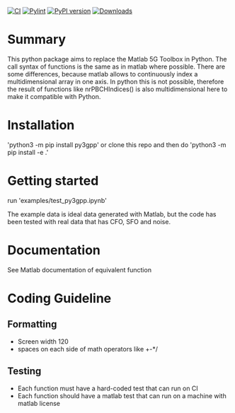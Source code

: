 [![CI](https://github.com/catkira/py3gpp/actions/workflows/lint_and_test.yml/badge.svg)](https://github.com/catkira/py3gpp/actions/workflows/lint_and_test.yml)
[![Pylint](https://catkira.github.io/py3gpp/pylint.svg)](https://github.com/catkira/py3gpp/actions/workflows/python-package.yml)
[![PyPI version](https://badge.fury.io/py/py3gpp.svg)](https://badge.fury.io/py/py3gpp)
[![Downloads](https://static.pepy.tech/badge/py3gpp)](https://pepy.tech/project/py3gpp)

# Summary
This python package aims to replace the Matlab 5G Toolbox in Python. The call syntax of functions is the same as in matlab where possible. There are some differences, because matlab allows to continuously index a multidimensional array in one axis. In python this is not possible, therefore the result of functions like nrPBCHIndices() is also multidimensional here to make it compatible with Python.

# Installation
'python3 -m pip install py3gpp'
or
clone this repo and then do 'python3 -m pip install -e .'

# Getting started
run 'examples/test_py3gpp.ipynb'

The example data is ideal data generated with Matlab, but the code has been tested with real data that has CFO, SFO and noise.

# Documentation
See Matlab documentation of equivalent function

# Coding Guideline
## Formatting
* Screen width 120
* spaces on each side of math operators like +-*/
## Testing
* Each function must have a hard-coded test that can run on CI
* Each function should have a matlab test that can run on a machine with matlab license
